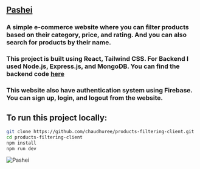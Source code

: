 ## [Pashei](https://pashei.netlify.app)

### A simple e-commerce website where you can filter products based on their category, price, and rating. And you can also search for products by their name.

### This project is built using React, Tailwind CSS. For Backend I used Node.js, Express.js, and MongoDB. You can find the backend code [here](https://github.com/chaudhuree/products-filtering-server)

### This website also have authentication system using Firebase. You can sign up, login, and logout from the website.

## To run this project locally:

```bash
git clone https://github.com/chaudhuree/products-filtering-client.git
cd products-filtering-client
npm install
npm run dev
```

![Pashei](https://i.ibb.co/Rhn0PJh/pashei.png)